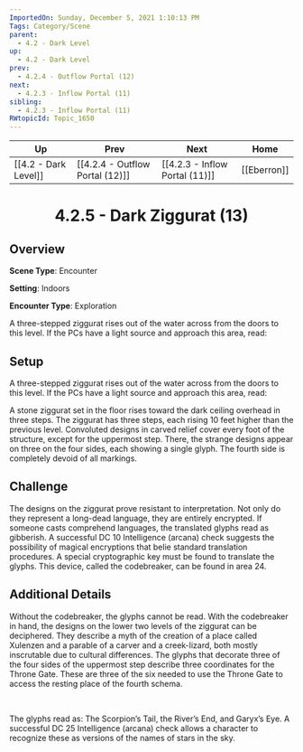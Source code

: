 ```yaml
---
ImportedOn: Sunday, December 5, 2021 1:10:13 PM
Tags: Category/Scene
parent:
  - 4.2 - Dark Level
up:
  - 4.2 - Dark Level
prev:
  - 4.2.4 - Outflow Portal (12)
next:
  - 4.2.3 - Inflow Portal (11)
sibling:
  - 4.2.3 - Inflow Portal (11)
RWtopicId: Topic_1650
---
```


| Up | Prev | Next | Home |
|----|------|------|------|
| [[4.2 - Dark Level]] | [[4.2.4 - Outflow Portal (12)]] | [[4.2.3 - Inflow Portal (11)]] | [[Eberron]] |

# <center>4.2.5 - Dark Ziggurat (13)</center>

## Overview

**Scene Type**: Encounter

**Setting**: Indoors

**Encounter Type**: Exploration

A three-stepped ziggurat rises out of the water across from the doors to this level. If the PCs have a light source and approach this area, read:

## Setup

A three-stepped ziggurat rises out of the water across from the doors to this level. If the PCs have a light source and approach this area, read:

A stone ziggurat set in the floor rises toward the dark ceiling overhead in three steps. The ziggurat has three steps, each rising 10 feet higher than the previous level. Convoluted designs in carved relief cover every foot of the structure, except for the uppermost step. There, the strange designs appear on three on the four sides, each showing a single glyph. The fourth side is completely devoid of all markings.

## Challenge

The designs on the ziggurat prove resistant to interpretation. Not only do they represent a long-dead language, they are entirely encrypted. If someone casts comprehend languages, the translated glyphs read as gibberish. A successful DC 10 Intelligence (arcana) check suggests the possibility of magical encryptions that belie standard translation procedures. A special cryptographic key must be found to translate the glyphs. This device, called the codebreaker, can be found in area 24.

## Additional Details

Without the codebreaker, the glyphs cannot be read. With the codebreaker in hand, the designs on the lower two levels of the ziggurat can be deciphered. They describe a myth of the creation of a place called Xulenzen and a parable of a carver and a creek-lizard, both mostly inscrutable due to cultural differences. The glyphs that decorate three of the four sides of the uppermost step describe three coordinates for the Throne Gate. These are three of the six needed to use the Throne Gate to access the resting place of the fourth schema. 

 

The glyphs read as: The Scorpion’s Tail, the River’s End, and Garyx’s Eye. A successful DC 25 Intelligence (arcana) check allows a character to recognize these as versions of the names of stars in the sky.
